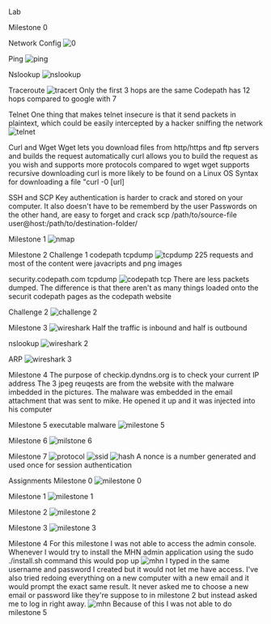 Lab

Milestone 0

Network Config
![0](https://user-images.githubusercontent.com/37943892/40754059-0f8a0442-642c-11e8-8ea2-e68b54af30ba.PNG)

Ping
![ping](https://user-images.githubusercontent.com/37943892/40754093-431d2a96-642c-11e8-9135-05520bc49f45.PNG)

Nslookup
![nslookup](https://user-images.githubusercontent.com/37943892/40754331-b301104c-642d-11e8-8b13-6765608a01bb.PNG)

Traceroute
![tracert](https://user-images.githubusercontent.com/37943892/40754671-3f7ea34e-642f-11e8-8deb-f950c5c70acb.PNG)
Only the first 3 hops are the same 
Codepath has 12 hops compared to google with 7

Telnet
One thing that makes telnet insecure is that it send packets in plaintext, which could be easily intercepted by a hacker sniffing the network
![telnet](https://user-images.githubusercontent.com/37943892/40814132-4bf4e51a-64f3-11e8-9b5a-f02c27b0f8f0.PNG)

Curl and Wget
Wget lets you download files from http/https and ftp servers and builds the request automatically
curl allows you to build the request as you wish and supports more protocols compared to wget
wget supports recursive downloading
curl is more likely to be found on a Linux OS
Syntax for downloading a file "curl -0 [url]

SSH and SCP
Key authentication is harder to crack and stored on your computer. It also doesn't have to be rememberd by the user
Passwords on the other hand, are easy to forget and crack
scp /path/to/source-file user@host:/path/to/destination-folder/

Milestone 1
![nmap](https://user-images.githubusercontent.com/37943892/40814789-4d669c5a-64f7-11e8-854d-98369e723f3c.PNG)

Milestone 2
Challenge 1
codepath tcpdump
![tcpdump](https://user-images.githubusercontent.com/37943892/40815630-9dc650d2-64fc-11e8-9130-c221d76c2bc7.PNG)
225 requests and most of the content were javacripts and png images

security.codepath.com tcpdump
![codepath tcp](https://user-images.githubusercontent.com/37943892/40815802-d5946444-64fd-11e8-96b6-71f635dd9575.PNG)
There are less packets dumped. The difference is that there aren't as many things loaded onto the securit codepath pages as the codepath website

Challenge 2
![challenge 2](https://user-images.githubusercontent.com/37943892/40815930-c771ecfa-64fe-11e8-98e7-1e687d326f8a.PNG)

Milestone 3
![wireshark](https://user-images.githubusercontent.com/37943892/40817068-3446b35a-6505-11e8-9ef9-ba3a2e6c0ecc.PNG)
Half the traffic is inbound and half is outbound
 
nslookup
![wireshark 2](https://user-images.githubusercontent.com/37943892/40817200-ffeba77c-6505-11e8-85a1-c72746c46120.PNG)

ARP
![wireshark 3](https://user-images.githubusercontent.com/37943892/40817239-379049b2-6506-11e8-9052-fefcfad331c6.PNG)

Milestone 4
The purpose of checkip.dyndns.org is to check your current IP address
The 3 jpeg reuqests are from the website with the malware imbedded in the pictures. 
The malware was embedded in the email attachment that was sent to mike. He opened it up and it was injected into his computer
 
Milestone 5
executable malware
![milestone 5](https://user-images.githubusercontent.com/37943892/40881799-69c40bf0-6685-11e8-8535-782164f28747.PNG)
 
Milestone 6
![milstone 6](https://user-images.githubusercontent.com/37943892/40881576-8cc1c63a-667e-11e8-9e9e-727b27c1e23e.PNG)

Milestone 7 
![protocol](https://user-images.githubusercontent.com/37943892/40881650-e0e2c87a-6680-11e8-800c-87c8d7c5dbe1.PNG)
![ssid](https://user-images.githubusercontent.com/37943892/40881658-1557c808-6681-11e8-8939-4123f83ee410.PNG)
![hash](https://user-images.githubusercontent.com/37943892/40881745-cbfbd138-6683-11e8-9279-457bb33dd766.PNG)
A nonce is a number generated and used once for session authentication

Assignments
Milestone 0
![milestone 0](https://user-images.githubusercontent.com/37943892/40677573-e6f39574-6332-11e8-941c-a6afd80b0117.PNG)

Milestone 1
![milestone 1](https://user-images.githubusercontent.com/37943892/40696221-caa1043c-6379-11e8-9161-0450aea0e12f.PNG)

Milestone 2
![milestone 2](https://user-images.githubusercontent.com/37943892/40696266-0396a7d8-637a-11e8-8b4b-a233279ad8d0.PNG)

Milestone 3
![milestone 3](https://user-images.githubusercontent.com/37943892/40696749-f2c3d9e2-637b-11e8-8649-aaab0a34d1c4.PNG)

Milestone 4
For this milestone I was not able to access the admin console. 
Whenever I would try to install the MHN admin application using the sudo ./install.sh command this would pop up
![mhn](https://user-images.githubusercontent.com/37943892/40881339-b9d680e4-6678-11e8-8ff7-519529abf747.PNG)
I typed in the same username and password I created but it would not let me have access. I've also tried redoing everything on a new computer with a new email and it would prompt the exact same result. It never asked me to choose a new email or password like they're suppose to in milestone 2 but instead asked me to log in right away.
![mhn](https://user-images.githubusercontent.com/37943892/40881367-951bcec0-6679-11e8-9d61-6ad80b01556e.JPG)
Because of this I was not able to do milestone 5

